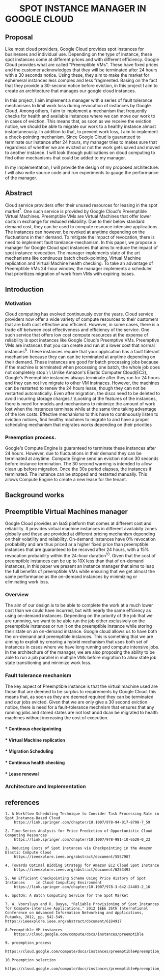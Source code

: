 
&nbsp;&nbsp;&nbsp;&nbsp;&nbsp;&nbsp; SPOT INSTANCE MANAGER IN GOOGLE CLOUD
============================================================================

Proposal
------------------
Like most cloud providers, Google Cloud provides spot instances for businesses and individual use. Depending on the type of instance, these spot instances come at different prices and with different efficiency. Google Cloud provides what are called "Preemptible VMs". These have fixed prices and the customer acknowledges that they will be terminated after 24 hours with a 30 seconds notice. Using these, they aim to make the market for ephemeral instances less complex and less fragmented. Basing on the fact that they provide a 30-second notice before eviction, in this project I aim to create an architecture that manages our google cloud instances. 

In this project, I aim implement a manager with a series of fault tolerance mechanisms to limit work loss during revocation of instances by Google Cloud. Among others, I aim to implement a mechanism that frequently checks for health and available instances where we can move our work to in cases of eviction. This means that, as soon as we receive the eviction notice, we should be able to migrate our work to a healthy instance almost instantaneously. In addition to that, to prevent work loss, I aim to implement a check-pointing mechanism. Since Google Cloud is guaranteed to terminate our instance after 24 hours, my manager tries to makes sure that regardless of whether we are evicted or not the work gets saved and moved to another instance. I will look through publications on cloud computing to find other mechanisms that could be added to my manager.

In my implementation, I will provide the design of my proposed architecture. I will also write source code and run experiments to gauge the performance of the manager.



Abstract
---------
Cloud service providers offer their unused resources for leasing in the spot market$^7$. One such service is provided by Google Cloud's Preemptible Virtual Machines. Preemptible VMs are Virtual Machines that offer lower costs in exchange for reduced reliability. Due to their below standard demand cost, they  can be used to compute resource intensive applications. The instances can however, be revoked at anytime depending on the fluctuations in their demand. To mitigate the impact of revocation, there is need to implement fault torelance-mechanism. In this paper, we propose a manager for Google Cloud spot instances that aims to reduce the impact of spot instance revocation. The manager implements state of the art mechanisms like continuous batch check-pointing, Virtual Machine replication and Virtual Machine health checking. To take an advantage of Preemptible VMs 24-hour window, the manager implements a scheduler that prioritizes migration of work from VMs with expiring leases.

Introduction
------------
### Motivation ###
Cloud computing has evolved continuously over the years. Cloud service providers now offer a wide variety of compute resources to their customers that are both cost effective and efficient. However, in some cases, there is a trade off between cost effectiveness and efficiency of the service. One such service that offers low cost compute resources at the expense of reliability is spot instances like Google Cloud's Preemptive VMs. Preemptive VMs are instances that you can create and run at a lower cost that normal instances$^8$. These instances require that your application has a fault tolerant mechanism because they can can be terminated at anytime depending on their demand. These instances are good for batch processing jobs because if the machine is terminated when processing one batch, the whole job does not completely stop.\\
\\
Unlike Amazon's Elastic Computer Cloud(EC2), Google's Preemptible instances always terminate after they run for 24 hours and they can not live migrate to other VM instnaces. However, the machines can be restarted to renew the 24 hours lease, though they can not be restarted automatically. Even after migration, the discs need to be deleted to avoid incurring storage charges.\\
\\Looking at the features of the instances, there is need for models and mechanisms to minimize the amount of work lost when the instances terminate while at the same time taking advantage of the low costs. Effective mechanisms to this have to continuously listen to eviction notices, find healthy machines to migrate to and have a proper scheduling mechanism that migrates works depending on their priorities

### Preemption process. ###

Google's Compute Engine is guaranteed to terminate these instances after 24 hours. However, due to fluctuations in their demand they can be terminated at anytime. Compute Engine send an eviction notice 30 seconds before instance termination. The 30 second warning is intended to allow clean up before migration. Once the 30s period elapses, the instances if terminated. The instance can be stopped and restarted manually. This allows Compute Engine to create a new lease for the tenant.

Background works
-----------------

Preemptible Virtual Machines manager
-------------------------------------
Google Cloud provides an IaaS platform that comes at different cost and reliability. It provides virtual machine instances in different availabity zones globally and these are provided at different pricing mechanism depending on their volatility and reliability. On-demand instances have 0\% revocation probability and are thus priced ar a higher fixed price than preemptible instances that are guaranteed to be recoved after 24 hours, with a 15\% revocation probability within the 24-hour duration$^{10}$. Given that the cost of preemptible instances can be up to 10X less than that of on-demand instances, in this paper we present an instance manager that aims to leap the full benefits of preemptible VMs while ensuring that we get almost the same performance as the on-demand instances by minimizing or eliminating work loss. 

### Overview ###
The aim of our design is to be able to complete the work at a much lower cost than we could have incurred, but with nearly the same effciency as using on-demand instances. Depending on the priority of the job that we are runnning, we want to be able run the job either exclusively on the preemptible instances or run it on the preemptible instance while storing their state on an on-demand instance. Google cloud allows us to have both the on-demand and preemptible instances. This is something that we are aiming to exploit by crearing a hybrid mechanism that uses both set of instances in cases where we have long running and compute intensive jobs. In the architechure of the manager, we are also proposing the ability to be able to run a job parallel in multiple VMs before migration to allow state job state transitioning and minimize work loss.
### Fault tolerance mechanism ###
The key aspect of Preemptible instance is that the virtual machine used are those that are deemed to be surplus to requirements by Google Cloud. this means that, as soon as they are deemed required they can be terminated and our jobs evicted. Given that we are only give a 30 second eviction notice, there is need for a fault-tolerance mechnism that ensures that any running jobs and stored states are not lost andd dcan be migrated to health machines without increasing the cost of execution. 
#### * Continous checkpointing ####
#### * Virtual Machine replication ####
#### * Migration Scheduling #####
#### * Continous health checking ####
#### * Lease renewal ####
### Architecture and Implementation ###

references
-----------
    1. A Workflow Scheduling Technique to Consider Task Processing Rate in        Spot Instance-Based Cloud
        https://link.springer.com/chapter/10.1007/978-94-017-8798-7_59

    2. Time-Series Analysis for Price Prediction of Opportunistic Cloud           Computing Resources
        https://link.springer.com/chapter/10.1007/978-981-10-6520-0_23
    
    3. Reducing Costs of Spot Instances via Checkpointing in the Amazon           Elastic Compute Cloud
        https://ieeexplore.ieee.org/abstract/document/5557987
    
    4. Towards Optimal Bidding Strategy for Amazon EC2 Cloud Spot Instance
        https://ieeexplore.ieee.org/abstract/document/6253493
    
    5. An Efficient Checkpointing Scheme Using Price History of Spot Instances     in Cloud Computing Environment
        https://link.springer.com/chapter/10.1007/978-3-642-24403-2_16

    6. SpotOn: A Batch Computing Service for the Spot Market

    7. W. Voorsluys and R. Buyya, "Reliable Provisioning of Spot Instances for Compute-intensive Applications," 2012 IEEE 26th International Conference on Advanced Information Networking and Applications, Fukuoka, 2012, pp. 542-549.
    https://ieeexplore.ieee.org/abstract/document/6184917

    8.Preemptible VM instances
        https://cloud.google.com/compute/docs/instances/preemptible
    
    9. preemption_process
        https://cloud.google.com/compute/docs/instances/preemptible#preemption_process

    10.Preemption selection
        https://cloud.google.com/compute/docs/instances/preemptible#preemption_selection
